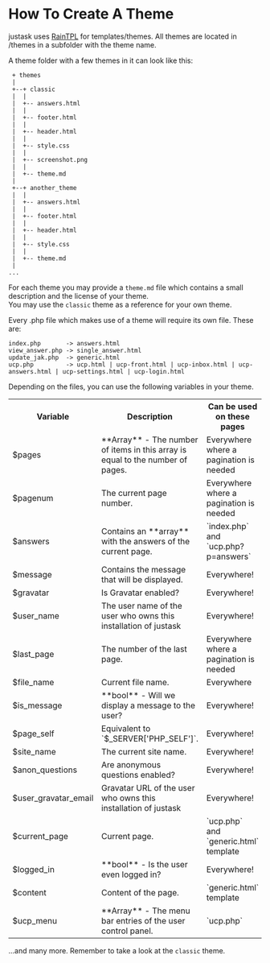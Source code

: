 # How To Create A Theme

justask uses [RainTPL](http://www.raintpl.com) for templates/themes. All themes are located in /themes in a subfolder with the theme name.

A theme folder with a few themes in it can look like this:

     + themes
     |
     +--+ classic
     |  |
     |  +-- answers.html
     |  |
     |  +-- footer.html
     |  |
     |  +-- header.html
     |  |
     |  +-- style.css
     |  |
     |  +-- screenshot.png
     |  |
     |  +-- theme.md
     |
     +--+ another_theme
     |  |
     |  +-- answers.html
     |  |
     |  +-- footer.html
     |  |
     |  +-- header.html
     |  |
     |  +-- style.css
     |  |
     |  +-- theme.md
     |
    ...

For each theme you may provide a `theme.md` file which contains a small description and the license of your theme.  
You may use the `classic` theme as a reference for your own theme. 

Every .php file which makes use of a theme will require its own file. These are:

    index.php       -> answers.html
    view_answer.php -> single_answer.html
    update_jak.php  -> generic.html
    ucp.php         -> ucp.html | ucp-front.html | ucp-inbox.html | ucp-answers.html | ucp-settings.html | ucp-login.html
    
Depending on the files, you can use the following variables in your theme. 

<table>
<tr><th>Variable</th><th>Description</th><th>Can be used on these pages</th></tr>
<tr><td>$pages</td><td> **Array** - The number of items in this array is equal to the number of pages.</td><td>Everywhere where a pagination is needed</td></tr>
<tr><td>$pagenum</td><td>The current page number.</td><td>Everywhere where a pagination is needed</td></tr>
<tr><td>$answers</td><td>Contains an **array** with the answers of the current page.</td><td>`index.php` and `ucp.php?p=answers`</td></tr>
<tr><td>$message</td><td>Contains the message that will be displayed.</td><td>Everywhere!</td></tr>
<tr><td>$gravatar</td><td>Is Gravatar enabled?</td><td>Everywhere!</td></tr>
<tr><td>$user_name</td><td>The user name of the user who owns this installation of justask</td><td>Everywhere!</td></tr>
<tr><td>$last_page</td><td>The number of the last page.</td><td>Everywhere where a pagination is needed</td></tr>
<tr><td>$file_name</td><td>Current file name.</td><td>Everywhere</td></tr>
<tr><td>$is_message</td><td> **bool** - Will we display a message to the user?</td><td>Everywhere!</td></tr>
<tr><td>$page_self</td><td>Equivalent to `$_SERVER['PHP_SELF']`.</td><td>Everywhere!</td></tr>
<tr><td>$site_name</td><td>The current site name.</td><td>Everywhere!</td></tr>
<tr><td>$anon_questions</td><td>Are anonymous questions enabled?</td><td>Everywhere!</td></tr>
<tr><td>$user_gravatar_email</td><td>Gravatar URL of the user who owns this installation of justask</td><td>Everywhere!</td></tr>
<tr><td>$current_page</td><td>Current page.</td><td>`ucp.php` and `generic.html` template</td></tr>
<tr><td>$logged_in</td><td> **bool** - Is the user even logged in?</td><td>Everywhere!</td></tr>
<tr><td>$content</td><td>Content of the page.</td><td>`generic.html` template</td></tr>
<tr><td>$ucp_menu</td><td> **Array** - The menu bar entries of the user control panel.</td><td>`ucp.php`</td></tr>
</table>

...and many more. Remember to take a look at the `classic` theme.